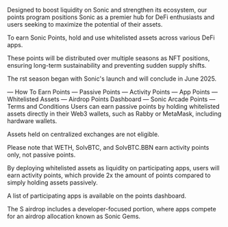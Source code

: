 Designed to boost liquidity on Sonic and strengthen its ecosystem, our points program positions Sonic as a premier hub for DeFi enthusiasts and users seeking to maximize the potential of their assets.

To earn Sonic Points, hold and use whitelisted assets across various DeFi apps.

These points will be distributed over multiple seasons as NFT positions, ensuring long-term sustainability and preventing sudden supply shifts.

The  rst season began with Sonic's launch and will conclude in June 2025.

— How To Earn Points — Passive Points — Activity Points — App Points — Whitelisted Assets — Airdrop Points Dashboard — Sonic Arcade Points — Terms and Conditions Users can earn passive points by holding whitelisted assets directly in their Web3 wallets, such as Rabby or MetaMask, including hardware wallets.

Assets held on centralized exchanges are not eligible.

Please note that WETH, SolvBTC, and SolvBTC.BBN earn activity points only, not passive points.

By deploying whitelisted assets as liquidity on participating apps, users will earn activity points, which provide 2x the amount of points compared to simply holding assets passively.

A list of participating apps is available on the points dashboard.

The S airdrop includes a developer-focused portion, where apps compete for an airdrop allocation known as Sonic Gems.